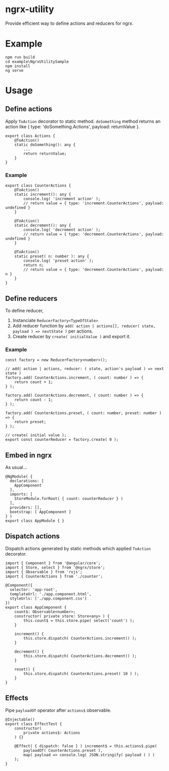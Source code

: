 # ngrx-utility
Provide efficient way to define actions and reducers for ngrx.

# Example
```
npm run build
cd example\NgrxUtilitySample
npm install
ng serve
```

# Usage
## Define actions
Apply `ToAction` decorator to static method. `doSomething` method returns an action like { type: 'doSomething.Actions', payload: returnValue }.
```
export class Actions {
    @ToAction()
    static doSomething(): any {
        ...
        return returnValue;
    }
}
```

### Example
```
export class CounterActions {
    @ToAction()
    static increment(): any {
        console.log( 'increment action' );
        // return value = { type: 'increment.CounterActions', payload: undefined }
    }

    @ToAction()
    static decrement(): any {
        console.log( 'decrement action' );
        // return value = { type: 'decrement.CounterActions', payload: undefined }
    }
    
    @ToAction()
    static preset( n: number ): any {
        console.log( 'preset action' );
        return n;
        // return value = { type: 'decrement.CounterActions', payload: n }
    }
}
```

## Define reducers
To define reducer, 
1. Instanciate `ReducerFactory<TypeOfState>`
1. Add reducer function by `add( action | actions[], reducer( state, payload ) => nextState )` per actions.
1. Create reducer by `create( initialValue )` and export it.

### Example
```
const factory = new ReducerFactory<number>();

// add( action | actions, reducer: ( state, action's payload ) => next state )
factory.add( CounterActions.increment, ( count: number ) => {
    return count + 1;
} );

factory.add( CounterActions.decrement, ( count: number ) => {
    return count - 1;
} );

factory.add( CounterActions.preset, ( count: number, preset: number ) => {
    return preset;
} );

// create( initial value );
export const counterReducer = factory.create( 0 );
```

## Embed in ngrx
As usual...

```
@NgModule( {
  declarations: [
    AppComponent
  ],
  imports: [
    StoreModule.forRoot( { count: counterReducer } )
  ],
  providers: [],
  bootstrap: [ AppComponent ]
} )
export class AppModule { }
```

## Dispatch actions
Dispatch actions generated by static methods which applied `ToAction` decorator.

```
import { Component } from '@angular/core';
import { Store, select } from '@ngrx/store';
import { Observable } from 'rxjs';
import { CounterActions } from './counter';

@Component({
  selector: 'app-root',
  templateUrl: './app.component.html',
  styleUrls: ['./app.component.css']
})
export class AppComponent {
    count$: Observable<number>;
    constructor( private store: Store<any> ) {
        this.count$ = this.store.pipe( select('count') );
    }
    
    increment() {
        this.store.dispatch( CounterActions.increment() );
    }
    
    decrement() {
        this.store.dispatch( CounterActions.decrement() );
    }
    
    reset() {
        this.store.dispatch( CounterActions.preset( 10 ) );
    }
}
```

## Effects
Pipe `payloadOf` operator after `actions$` observable. 
```
@Injectable()
export class EffectTest {
    constructor(
        private actions$: Actions
    ) {}

    @Effect( { dispatch: false } ) increment$ = this.actions$.pipe(
        payloadOf( CounterActions.preset ),
        map( payload => console.log( JSON.stringify( payload ) ) )
    );
}
```
